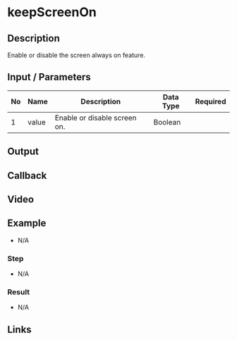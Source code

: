 # keepScreenOn

## Description

Enable or disable the screen always on feature.

## Input / Parameters

| No | Name | Description | Data Type | Required |
| ------ | ------ | ------ |------ | ------ |
| 1 | value | Enable or disable screen on. | Boolean |   |

## Output

## Callback

## Video

## Example

- N/A

### Step

- N/A

### Result

- N/A

## Links